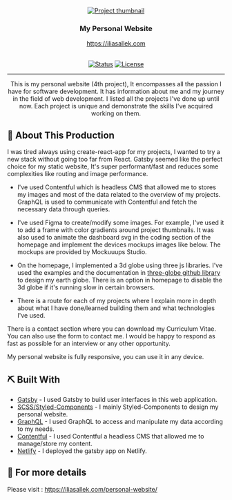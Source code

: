 <p align="center">
  <a href="https://iliasallek.com" rel="noopener">
 <img src="https://personal-website-me.s3.amazonaws.com/PersonalWebsite-Responsive-2.png" alt="Project thumbnail"></a>
</p>
<h3 align="center">My Personal Website</h3>
<div align="center" >
    <a href="https://iliasallek.com" rel="noopener" align="center"> https://iliasallek.com
    
</div>
<br>
<div align="center">

[![Status](https://img.shields.io/badge/status-active-success.svg)]()
[![License](https://img.shields.io/badge/license-MIT-blue.svg)](LICENSE.md)

</div>

---

<p align="center"> This is my personal website (4th project), It encompasses all the passion I have for software development. It has information about me and my journey in the field of web development. I listed all the projects I've done up until now. Each project is unique and demonstrate the skills I've acquired working on them.
</p>

## 🥳 About This Production <a name = "problem_statement"></a>

I was tired always using create-react-app for my projects, I wanted to try a new stack without going too far from React. Gatsby seemed like the perfect choice for my static website, It's super performant/fast and reduces some complexities like routing and image performance.

- I've used Contentful which is headless CMS that allowed me to stores my images and most of the data related to the overview of my projects. GraphQL is used to communicate with Contentful and fetch the necessary data through queries.

- I've used Figma to create/modify some images. For example, I've used it to add a frame with color gradients around project thumbnails. It was also used to animate the dashboard svg in the coding section of the homepage and implement the devices mockups images like below. The mockups are provided by Mockuuups Studio.

- On the homepage, I implemented a 3d globe using three js libraries. I've used the examples and the documentation in [three-globe github library](https://github.com/vasturiano/three-globe) to design my earth globe. There is an option in homepage to disable the 3d globe if it's running slow in certain browsers.
- There is a route for each of my projects where I explain more in depth about what I have done/learned building them and what technologies I've used.

There is a contact section where you can download my Curriculum Vitae. You can also use the form to contact me. I would be happy to respond as fast as possible for an interview or any other opportunity.

My personal website is fully responsive, you can use it in any device.

## ⛏️ Built With <a name = "tech_stack"></a>

- [Gatsby](https://www.gatsbyjs.com/) - I used Gatsby to build user interfaces in this web application.
- [SCSS/Styled-Components](https://styled-components.com/) - I mainly Styled-Components to design my personal website.
- [GraphQL](https://graphql.org/) - I used GraphQL to access and manipulate my data according to my needs.
- [Contentful](https://www.contentful.com/) - I used Contentful a headless CMS that allowed me to manage/store my content.
- [Netlify](https://www.netlify.com/) - I deployed the gatsby app on Netlify.

## 🧐 For more details <a name = "tech_stack"></a>

Please visit : https://iliasallek.com/personal-website/
